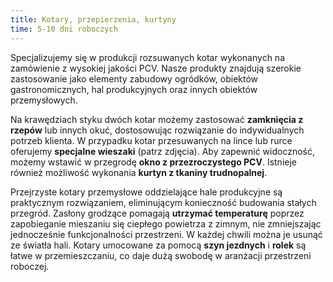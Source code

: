 ```yaml
---
title: Kotary, przepierzenia, kurtyny
time: 5-10 dni roboczych
---
```


Specjalizujemy się w produkcji rozsuwanych kotar wykonanych na zamówienie z
wysokiej jakości PCV. Nasze produkty znajdują szerokie zastosowanie jako
elementy zabudowy ogródków, obiektów gastronomicznych, hal produkcyjnych oraz
innych obiektów przemysłowych.

Na krawędziach styku dwóch kotar możemy zastosować **zamknięcia z rzepów** lub
innych okuć, dostosowując rozwiązanie do indywidualnych potrzeb klienta. W
przypadku kotar przesuwanych na lince lub rurce oferujemy **specjalne wieszaki**
(patrz zdjęcia). Aby zapewnić widoczność, możemy wstawić w przegrodę **okno z
przezroczystego PCV**. Istnieje również możliwość wykonania **kurtyn z tkaniny
trudnopalnej**.

Przejrzyste kotary przemysłowe oddzielające hale produkcyjne są praktycznym
rozwiązaniem, eliminującym konieczność budowania stałych przegród. Zasłony
grodzące pomagają **utrzymać temperaturę** poprzez zapobieganie mieszaniu się
ciepłego powietrza z zimnym, nie zmniejszając jednocześnie funkcjonalności
przestrzeni. W każdej chwili można je usunąć ze światła hali. Kotary umocowane
za pomocą **szyn jezdnych** i **rolek** są łatwe w przemieszczaniu, co daje dużą
swobodę w aranżacji przestrzeni roboczej.
